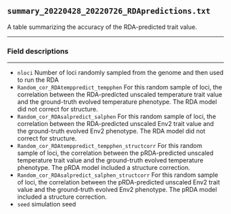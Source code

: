 ## `summary_20220428_20220726_RDApredictions.txt` 

A table summarizing the accuracy of the RDA-predicted trait value.

-------------------------
### Field descriptions
-------------------------
* `nloci` Number of loci randomly sampled from the genome and then used to run the RDA
* `Random_cor_RDAtemppredict_tempphen` For this random sample of loci, the correlation between the RDA-predicted unscaled temperature trait value and the ground-truth evolved temperature phenotype. The RDA model did not correct for structure.
* `Random_cor_RDAsalpredict_salphen` For this random sample of loci, the correlation between the RDA-predicted unscaled Env2 trait value and the ground-truth evolved Env2 phenotype. The RDA model did not correct for structure.
* `Random_cor_RDAtemppredict_tempphen_structcorr` For this random sample of loci, the correlation between the pRDA-predicted unscaled temperature trait value and the ground-truth evolved temperature phenotype. The pRDA model included a structure correction.
* `Random_cor_RDAsalpredict_salphen_structcorr` For this random sample of loci, the correlation between the pRDA-predicted unscaled Env2 trait value and the ground-truth evolved Env2 phenotype. The pRDA model included a structure correction.
* `seed` simulation seed